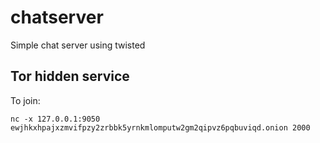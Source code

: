 # chatserver
Simple chat server using twisted

## Tor hidden service

To join:
```
nc -x 127.0.0.1:9050 ewjhkxhpajxzmvifpzy2zrbbk5yrnkmlomputw2gm2qipvz6pqbuviqd.onion 2000
```
